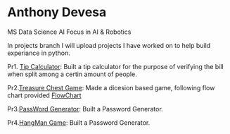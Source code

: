 # Anthony Devesa
MS Data Science AI Focus in AI & Robotics

In projects branch I will upload projects I have worked on to help build experiance in python. 

Pr1. [Tip Calculator](https://github.com/AdmiralCrow/Anthony_Portfolio/blob/projects/pr1_tip_calculator.py):
Built a tip calculator for the purpose of verifying the bill when split among a certin amount of people. 

Pr2.[Treasure Chest Game](https://github.com/AdmiralCrow/Anthony_Portfolio/blob/projects/pr2_%20treasure_game): Made a dicesion based game, following flow chart provided [FlowChart](https://viewer.diagrams.net/?highlight=0000ff&edit=_blank&layers=1&nav=1&title=Treasure%20Island%20Conditional.drawio#Uhttps%3A%2F%2Fdrive.google.com%2Fuc%3Fid%3D1oDe4ehjWZipYRsVfeAx2HyB7LCQ8_Fvi%26export%3Ddownload)

Pr3.[PassWord Generator](https://github.com/AdmiralCrow/Anthony_Portfolio/blob/projects/pr3_PW%20Generator): Built a Password Generator.

Pr4.[HangMan Game](https://github.com/AdmiralCrow/Anthony_Portfolio/blob/projects/pr3_PW%20Generator): Built a Password Generator.
